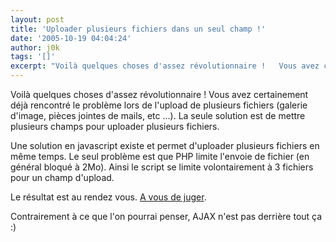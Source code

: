 ```yaml
---
layout: post
title: 'Uploader plusieurs fichiers dans un seul champ !'
date: '2005-10-19 04:04:24'
author: j0k
tags: '[]'
excerpt: "Voilà quelques choses d'assez révolutionnaire !   Vous avez certainement déjà rencontré le problème lors de l'upload de plusieurs fichiers (galerie d'image, pièces jointes de mails, etc ...). La seule solution est de mettre plusieurs champs pour uploader plusieurs fichiers.  \n  \nUne solution en javascript existe et permet d'uploader plusieurs fichiers en      …"
---
```


Voilà quelques choses d'assez révolutionnaire !   Vous avez certainement déjà rencontré le problème lors de l'upload de plusieurs fichiers (galerie d'image, pièces jointes de mails, etc ...). La seule solution est de mettre plusieurs champs pour uploader plusieurs fichiers.

Une solution en javascript existe et permet d'uploader plusieurs fichiers en même temps. Le seul problème est que PHP limite l'envoie de fichier (en général bloqué à 2Mo). Ainsi le script se limite volontairement à 3 fichiers pour un champ d'upload.

Le résultat est au rendez vous. [A vous de juger](http://the-stickman.com/web-development/javascript/upload-multiple-files-with-a-single-file-element/).

Contrairement à ce que l'on pourrai penser, AJAX n'est pas derrière tout ça :)
